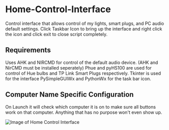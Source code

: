 # Home-Control-Interface
Control interface that allows control  of my lights, smart plugs, and PC audio default settings.
Click Taskbar Icon to bring up the interface and right click the icon and click exit to close script completely.

## Requirements
Uses AHK and NIRCMD for control of the default audio device. (AHK and NirCMD must be installed seperately)
Phue and pyHS100 are used for control of Hue bulbs and TP Link Smart Plugs respectively.
Tkinter is used for the interface
PySimpleGUIWx and PythonWx for the task bar icon.

## Computer Name Specific Configuration
On Launch it will check which computer it is on to make sure all buttons work on that computer. 
Anything that has no purpose won't even show up.

![Image of Home Control Interface](https://i.imgur.com/o0ngbfV.png)
